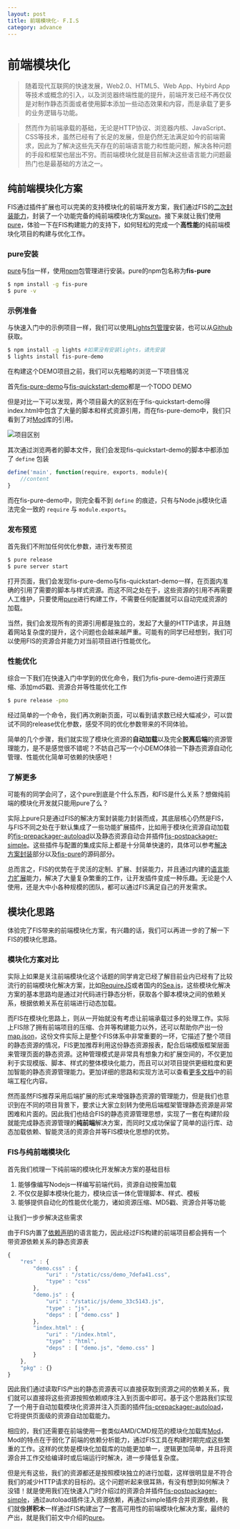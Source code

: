 ```yaml
---
layout: post
title: 前端模块化- F.I.S
category: advance
---
```


# 前端模块化

> 随着现代互联网的快速发展，Web2.0、HTML5、Web App、Hybird App等技术或概念的引入，以及浏览器终端性能的提升，前端开发已经不再仅仅是对制作静态页面或者使用脚本添加一些动态效果和内容，而是承载了更多的业务逻辑与功能。

> 然而作为前端承载的基础，无论是HTTP协议、浏览器内核、JavaScript、CSS等技术，虽然已经有了长足的发展，但是仍然无法满足如今的前端需求，因此为了解决这些先天存在的前端语言能力和性能问题，解决各种问题的手段和框架也层出不穷。而前端模块化就是目前解决这些语言能力问题最热门也是最基础的方法之一。

## 纯前端模块化方案

<!-- 已经对FIS有过了解的同学一定知道FIS的模块化思路是依托于静态资源表[map.json](/docs/more/mapjson.html)与后端静态资源管理框架来进行细粒度的模块化管理工作，但是这也对很多希望使用FIS的同学造成了困扰，是不是不进行后端扩展，就无法将FIS与模块化管理紧密的结合在一起了呢？答案当然是否定的，无论出于什么原因，即使无法对后端进行任何扩展，甚至项目就是一个类似Backbone或者Angularjs的纯前端网站，我们也是可以使用FIS来进行模块化开发的。
-->

FIS通过插件扩展也可以完美的支持模块化的前端开发方案，我们通过FIS的[二次封装能力](/docs/dev/solution.html)，封装了一个功能完备的纯前端模块化方案[pure](https://github.com/fex-team/fis-pure)。接下来就让我们使用[pure](https://github.com/fex-team/fis-pure)，体验一下在FIS构建能力的支持下，如何轻松的完成一个**高性能**的纯前端模块化项目的构建与优化工作。

### pure安装

[pure](https://github.com/fex-team/fis-pure)与[fis](https://github.com/fex-team/fis)一样，使用[npm](http://npmjs.org)包管理进行安装。pure的npm包名称为**fis-pure**

```bash
$ npm install -g fis-pure
$ pure -v
```

### 示例准备

与快速入门中的示例项目一样，我们可以使用[Lights包管理](http://lightjs.duapp.com/)安装，也可以从[Github](https://github.com/hefangshi/fis-pure-demo)获取。

```bash
$ npm install -g lights #如果没有安装lights，请先安装
$ lights install fis-pure-demo
```

在构建这个DEMO项目之前，我们可以先粗略的浏览一下项目情况

首先[fis-pure-demo](https://github.com/hefangshi/fis-pure-demo)与[fis-quickstart-demo](https://github.com/hefangshi/fis-quickstart-demo)都是一个TODO DEMO

但是对比一下可以发现，两个项目最大的区别在于fis-quickstart-demo得index.html中包含了大量的脚本和样式资源引用，而在fis-pure-demo中，我们只看到了对[Mod](https://github.com/fex-team/mod)库的引用。

![项目区别](img/mod.png)

其次通过浏览两者的脚本文件，我们会发现fis-quickstart-demo的脚本中都添加了 ```define``` 包装

```javascript
define('main', function(require, exports, module){
    //content
}
```

而在fis-pure-demo中，则完全看不到 ```define``` 的痕迹，只有与Node.js模块化语法完全一致的 ```require``` 与 ```module.exports```。

### 发布预览

首先我们不附加任何优化参数，进行发布预览

```bash
$ pure release
$ pure server start
```

打开页面，我们会发现fis-pure-demo与fis-quickstart-demo一样，在页面内准确的引用了需要的脚本与样式资源。而这不同之处在于，这些资源的引用不再需要人工维护，只要使用[pure](https://github.com/fex-team/fis-pure)进行构建工作，不需要任何配置就可以自动完成资源的加载。

当然，我们会发现所有的资源引用都是独立的，发起了大量的HTTP请求，并且随着网站复杂度的提升，这个问题也会越来越严重。可能有的同学已经想到，我们可以使用FIS的资源合并能力对当前项目进行性能优化。

### 性能优化

综合一下我们在快速入门中学到的优化命令，我们为fis-pure-demo进行资源压缩、添加md5戳、资源合并等性能优化工作

```bash
$ pure release -pmo
```

经过简单的一个命令，我们再次刷新页面，可以看到请求数已经大幅减少，可以尝试不同的release优化参数，感受不同的优化参数带来的不同体验。

简单的几个步骤，我们就实现了模块化资源的**自动加载**以及完全**脱离后端**的资源管理能力，是不是感觉很不错呢？不妨自己写一个小DEMO体验一下静态资源自动化管理、性能优化简单可依赖的快感吧！

### 了解更多

可能有的同学会问了，这个pure到底是个什么东西，和FIS是什么关系？想做纯前端的模块化开发就只能用pure了么？

实际上pure只是通过FIS的解决方案封装能力封装而成，其底层核心仍然是FIS，与FIS不同之处在于默认集成了一些功能扩展插件，比如用于模块化资源自动加载的[fis-prepackager-autoload](https://github.com/hefangshi/fis-prepackager-autoload)以及静态资源自动合并插件[fis-postpackager-simple](https://github.com/hefangshi/fis-postpackager-simple)。这些插件与配置的集成实际上都是十分简单快速的，具体可以参考[解决方案封装](/docs/dev/solution.html)部分以及[fis-pure](https://github.com/fex-team/fis-pure)的源码部分。

<!-- 除此之外，pure还对模块化开发提供了一个目录规范参考，具体可以参见[pure](https://github.com/fex-team/fis-pure)的文档内容。-->

<!-- 只需要通过[package.json](https://github.com/fex-team/fis-pure/blob/master/package.json#L24-L29)添加需要默认安装的插件，并通过与 ```fis-conf.js``` 语法一致的配置API开启插件并添加一些默认的目录配置即可（[源码](https://github.com/fex-team/fis-pure/blob/master/pure.js)）。-->

总而言之，FIS的优势在于灵活的定制、扩展、封装能力，并且通过内建的[语言能力扩展](/docs/more/fis-standard.html)能力，解决了大量复杂繁重的工作，让开发插件变成一种乐趣。无论是个人使用，还是大中小各种规模的团队，都可以通过FIS满足自己的开发需求。

## 模块化思路

体验完了FIS带来的前端模块化方案，有兴趣的话，我们可以再进一步的了解一下FIS的模块化思路。

### 模块化方案对比

实际上如果是关注前端模块化这个话题的同学肯定已经了解目前业内已经有了比较流行的前端模块化解决方案，比如[RequireJS](www.requirejs.org)或者国内的[Sea.js](http://seajs.org/)，这些模块化解决方案的基本思路均是通过对代码进行静态分析，获取各个脚本模块之间的依赖关系，根据依赖关系在前端进行动态加载。

<!-- 
而按照上述思路实现的模块化解决方案实际上会有其前端局限性，比如相对更复杂的运行库、无法通过逻辑判断声明动态依赖关系、异步加载CSS造成页面闪动、对后端Combo服务依赖性强等问题。总结一下就是受前端语言能力所限，纯前端的模块化解决方案很难在复杂项目中完成细粒度的资源管理和性能优化工作。 -->

而FIS在模块化思路上，则从一开始就没有考虑让前端承载过多的处理工作。实际上FIS除了拥有前端项目的压缩、合并等构建能力以外，还可以帮助你产出一份[map.json](/docs/more/mapjson.html)，这份文件实际上是整个FIS体系中非常重要的一环，它描述了整个项目的静态资源的情况，FIS更加推荐利用这份静态资源报表，配合后端模版框架层面来管理页面的静态资源。这种管理模式是非常具有想象力和扩展空间的，不仅更加利于实现模版、脚本、样式的整体模块化能力，而且可以对项目提供更细粒度和更加智能的静态资源管理能力。更加详细的思路和实现方法可以查看[更多文档](/docs/dev/more.html)中的前端工程化内容。

然而虽然FIS推荐采用后端扩展的形式来增强静态资源的管理能力，但是我们也意识到在不同的项目背景下，要求让大家立刻转为使用后端框架管理静态资源是非常困难和片面的。因此我们也结合FIS的静态资源管理思想，实现了一套在构建阶段就能完成静态资源管理的**纯前端**解决方案，而同时又成功保留了简单的运行库、动态加载依赖、智能灵活的资源合并等FIS模块化思想的优势。

### FIS与纯前端模块化

首先我们梳理一下纯前端的模块化开发解决方案的基础目标

1. 能够像编写Nodejs一样编写前端代码，资源自动按需加载
1. 不仅仅是脚本模块化能力，模块应该一体化管理脚本、样式、模板
1. 能够提供自动化的性能优化能力，诸如资源压缩、MD5戳、资源合并等功能

让我们一步步解决这些需求

由于FIS内置了[依赖声明](/docs/more/fis-standard-require.html)的语言能力，因此经过FIS构建的前端项目都会拥有一个带资源依赖关系的静态资源表

```javascript
{
    "res" : {
        "demo.css" : {
            "uri" : "/static/css/demo_7defa41.css",
            "type" : "css"
        },
        "demo.js" : {
            "uri" : "/static/js/demo_33c5143.js",
            "type" : "js",
            "deps" : [ "demo.css" ]
        },
        "index.html" : {
            "uri" : "/index.html",
            "type" : "html",
            "deps" : [ "demo.js", "demo.css" ]
        }
    },
    "pkg" : {}
}
```

因此我们通过读取FIS产出的静态资源表可以直接获取到资源之间的依赖关系，我们就可以直接将这些资源按照依赖顺序注入到页面中即可。基于这个思路我们实现了一个用于自动加载模块化资源并注入页面的插件[fis-prepackager-autoload](https://github.com/hefangshi/fis-prepackager-autoload)，它将提供页面级的资源自动加载能力。

相应的，我们还需要在前端使用一套类似AMD/CMD规范的模块化加载库[Mod](https://github.com/fex-team/mod)，Mod的特点在于弱化了前端的依赖分析能力，通过FIS工具在构建时期完成这些繁重的工作。这样的优势是模块化加载库的功能更加单一，逻辑更加简单，并且将资源合并工作交给编译时或后端运行时解决，进一步降低复杂度。

但是光有这些，我们的资源都还是按照模块独立的进行加载，这样很明显是不符合我们的减少HTTP请求的目标的。这个问题听起来很耳熟，有没有想到如何解决？没错！就是使用我们在快速入门时介绍过的资源合并插件[fis-postpackager-simple](https://github.com/hefangshi/fis-postpackager-simple)，通过autoload插件注入资源依赖，再通过simple插件合并资源依赖，我们就像**拼积木**一样通过FIS构建出了一套高可用性的前端模块化解决方案，最终的产出，就是我们前文中介绍的[pure](https://github.com/fex-team/fis-pure)。
